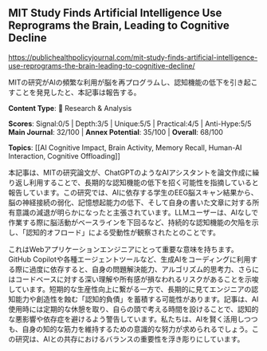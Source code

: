 ## MIT Study Finds Artificial Intelligence Use Reprograms the Brain, Leading to Cognitive Decline

https://publichealthpolicyjournal.com/mit-study-finds-artificial-intelligence-use-reprograms-the-brain-leading-to-cognitive-decline/

MITの研究がAIの頻繁な利用が脳を再プログラムし、認知機能の低下を引き起こすことを発見したと、本記事は報告する。

**Content Type**: 🔬 Research & Analysis

**Scores**: Signal:0/5 | Depth:3/5 | Unique:5/5 | Practical:4/5 | Anti-Hype:5/5
**Main Journal**: 32/100 | **Annex Potential**: 35/100 | **Overall**: 68/100

**Topics**: [[AI Cognitive Impact, Brain Activity, Memory Recall, Human-AI Interaction, Cognitive Offloading]]

本記事は、MITの研究論文が、ChatGPTのようなAIアシスタントを論文作成に繰り返し利用することで、長期的な認知機能の低下を招く可能性を指摘していると報告しています。この研究では、AIに依存する学生のEEG脳スキャン結果から、脳の神経接続の弱化、記憶想起能力の低下、そして自身の書いた文章に対する所有意識の減退が明らかになったと主張されています。LLMユーザーは、AIなしで作業する際に脳活動がベースラインを下回るなど、持続的な認知機能の欠陥を示し、「認知的オフロード」による受動性が観察されたとのことです。

これはWebアプリケーションエンジニアにとって重要な意味を持ちます。GitHub Copilotや各種エージェントツールなど、生成AIをコーディングに利用する際に過度に依存すると、自身の問題解決能力、アルゴリズム的思考力、さらにはコードベースに対する深い理解や所有感が損なわれるリスクがあることを示唆しています。短期的な生産性向上に繋がる一方で、長期的に見てエンジニアの認知能力や創造性を蝕む「認知的負債」を蓄積する可能性があります。記事は、AI使用時には定期的な休憩を取り、自らの頭で考える時間を設けることで、認知的な悪影響や依存症を避けるよう警告しています。私たちは、AIを賢く活用しつつも、自身の知的な筋力を維持するための意識的な努力が求められるでしょう。この研究は、AIとの共存におけるバランスの重要性を浮き彫りにしています。